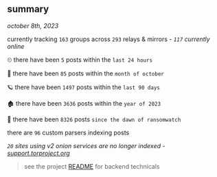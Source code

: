 
## summary
_october 8th, 2023_

currently tracking `163` groups across `293` relays & mirrors - _`117` currently online_

⏲ there have been `5` posts within the `last 24 hours`

🦈 there have been `85` posts within the `month of october`

🪐 there have been `1497` posts within the `last 90 days`

🏚 there have been `3636` posts within the `year of 2023`

🦕 there have been `8326` posts `since the dawn of ransomwatch`

there are `96` custom parsers indexing posts

_`20` sites using v2 onion services are no longer indexed - [support.torproject.org](https://support.torproject.org/onionservices/v2-deprecation/)_

> see the project [README](https://github.com/joshhighet/ransomwatch#ransomwatch--) for backend technicals
